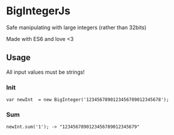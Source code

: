# BigIntegerJs
Safe manipulating with large integers (rather than 32bits)

Made with ES6 and love <3

## Usage
All input values must be strings!

### Init
```
var newInt  = new BigInteger('1234567890123456789012345678');
```
### Sum
```
newInt.sum('1'); -> "1234567890123456789012345679"
```

